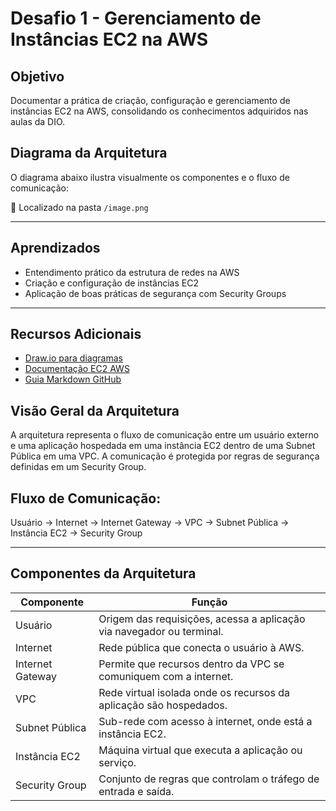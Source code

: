 # Desafio 1 - Gerenciamento de Instâncias EC2 na AWS

## Objetivo
Documentar a prática de criação, configuração e gerenciamento de instâncias EC2 na AWS, consolidando os conhecimentos adquiridos nas aulas da DIO.

## Diagrama da Arquitetura

O diagrama abaixo ilustra visualmente os componentes e o fluxo de comunicação:

📁 Localizado na pasta `/image.png`

---

## Aprendizados

- Entendimento prático da estrutura de redes na AWS  
- Criação e configuração de instâncias EC2  
- Aplicação de boas práticas de segurança com Security Groups  

---

##  Recursos Adicionais

- [Draw.io para diagramas](https://draw.io) 
- [Documentação EC2 AWS](https://docs.aws.amazon.com/pt_br/AWSEC2/latest/UserGuide/concepts.html)  
- [Guia Markdown GitHub](https://guides.github.com/features/mastering-markdown/)  


## Visão Geral da Arquitetura

A arquitetura representa o fluxo de comunicação entre um usuário externo e uma aplicação hospedada em uma instância EC2 dentro de uma Subnet Pública em uma VPC. A comunicação é protegida por regras de segurança definidas em um Security Group.

## Fluxo de Comunicação:

Usuário → Internet → Internet Gateway → VPC → Subnet Pública → Instância EC2 → Security Group


---

## Componentes da Arquitetura

| Componente         | Função                                                                 |
|--------------------|------------------------------------------------------------------------|
|  Usuário         | Origem das requisições, acessa a aplicação via navegador ou terminal. |
|  Internet        | Rede pública que conecta o usuário à AWS.                             |
|  Internet Gateway | Permite que recursos dentro da VPC se comuniquem com a internet.     |
|  VPC             | Rede virtual isolada onde os recursos da aplicação são hospedados.    |
|  Subnet Pública  | Sub-rede com acesso à internet, onde está a instância EC2.            |
|  Instância EC2   | Máquina virtual que executa a aplicação ou serviço.                   |
|  Security Group  | Conjunto de regras que controlam o tráfego de entrada e saída.        |
